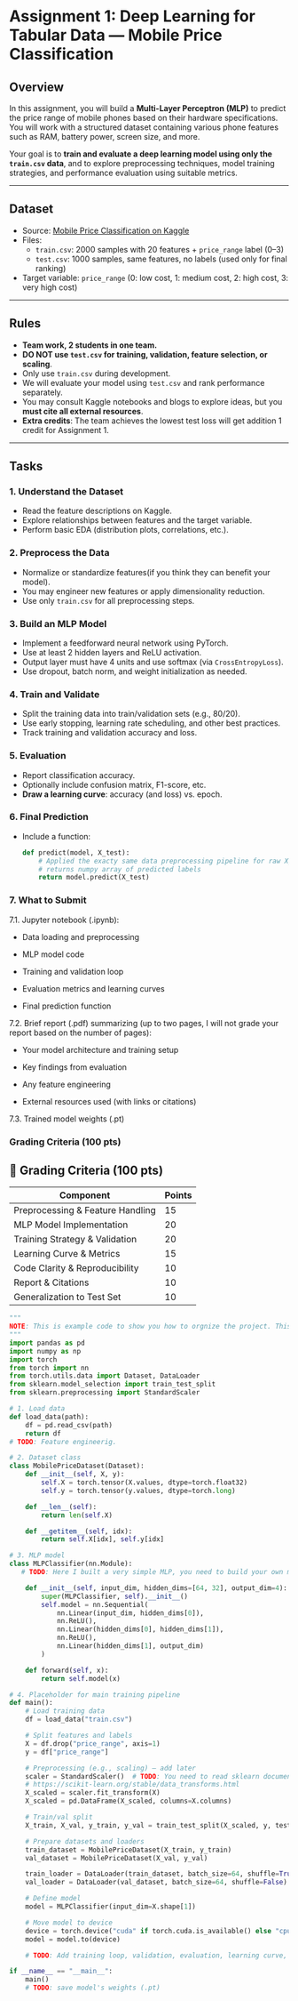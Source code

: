 # Assignment 1: Deep Learning for Tabular Data — Mobile Price Classification

## Overview

In this assignment, you will build a **Multi-Layer Perceptron (MLP)** to predict the price range of mobile phones based on their hardware specifications. You will work with a structured dataset containing various phone features such as RAM, battery power, screen size, and more.

Your goal is to **train and evaluate a deep learning model using only the `train.csv` data**, and to explore preprocessing techniques, model training strategies, and performance evaluation using suitable metrics.

---

## Dataset

- Source: [Mobile Price Classification on Kaggle](https://www.kaggle.com/datasets/iabhishekofficial/mobile-price-classification)
- Files:
  - `train.csv`: 2000 samples with 20 features + `price_range` label (0–3)
  - `test.csv`: 1000 samples, same features, no labels (used only for final ranking)
- Target variable: `price_range` (0: low cost, 1: medium cost, 2: high cost, 3: very high cost)

---

## Rules
- **Team work, 2 students in one team.**
- **DO NOT use `test.csv` for training, validation, feature selection, or scaling**.
- Only use `train.csv` during development.
- We will evaluate your model using `test.csv` and rank performance separately.
- You may consult Kaggle notebooks and blogs to explore ideas, but you **must cite all external resources**.
- **Extra credits**: The team achieves the lowest test loss will get addition 1 credit for Assignment 1.

---

## Tasks

### 1. Understand the Dataset
- Read the feature descriptions on Kaggle.
- Explore relationships between features and the target variable.
- Perform basic EDA (distribution plots, correlations, etc.).

### 2. Preprocess the Data
- Normalize or standardize features(if you think they can benefit your model).
- You may engineer new features or apply dimensionality reduction.
- Use only `train.csv` for all preprocessing steps.

### 3. Build an MLP Model
- Implement a feedforward neural network using PyTorch.
- Use at least 2 hidden layers and ReLU activation.
- Output layer must have 4 units and use softmax (via `CrossEntropyLoss`).
- Use dropout, batch norm, and weight initialization as needed.

### 4. Train and Validate
- Split the training data into train/validation sets (e.g., 80/20).
- Use early stopping, learning rate scheduling, and other best practices.
- Track training and validation accuracy and loss.

### 5. Evaluation
- Report classification accuracy.
- Optionally include confusion matrix, F1-score, etc.
- **Draw a learning curve**: accuracy (and loss) vs. epoch.

### 6. Final Prediction
- Include a function:
  ```python
  def predict(model, X_test):
      # Applied the exacty same data preprocessing pipeline for raw X_test to get X_test
      # returns numpy array of predicted labels
      return model.predict(X_test)
   ```

### 7. What to Submit
7.1. Jupyter notebook (.ipynb):

* Data loading and preprocessing

* MLP model code

* Training and validation loop

* Evaluation metrics and learning curves

* Final prediction function

7.2. Brief report (.pdf) summarizing (up to two pages, I will not grade your report based on the number of pages):

* Your model architecture and training setup

* Key findings from evaluation

* Any feature engineering

* External resources used (with links or citations)

7.3. Trained model weights (.pt)

### Grading Criteria (100 pts)
## 🏁 Grading Criteria (100 pts)

| Component                         | Points |
|----------------------------------|--------|
| Preprocessing & Feature Handling | 15     |
| MLP Model Implementation         | 20     |
| Training Strategy & Validation   | 20     |
| Learning Curve & Metrics         | 15     |
| Code Clarity & Reproducibility   | 10     |
| Report & Citations               | 10     |
| Generalization to Test Set       | 10     |

```python
"""
NOTE: This is example code to show you how to orgnize the project. This code does not contain feature propressing.
"""
import pandas as pd
import numpy as np
import torch
from torch import nn
from torch.utils.data import Dataset, DataLoader
from sklearn.model_selection import train_test_split
from sklearn.preprocessing import StandardScaler

# 1. Load data
def load_data(path):
    df = pd.read_csv(path)
    return df
# TODO: Feature engineerig.

# 2. Dataset class
class MobilePriceDataset(Dataset):
    def __init__(self, X, y):
        self.X = torch.tensor(X.values, dtype=torch.float32)
        self.y = torch.tensor(y.values, dtype=torch.long)

    def __len__(self):
        return len(self.X)

    def __getitem__(self, idx):
        return self.X[idx], self.y[idx]

# 3. MLP model
class MLPClassifier(nn.Module):
   # TODO: Here I built a very simple MLP, you need to build your own model.

    def __init__(self, input_dim, hidden_dims=[64, 32], output_dim=4):
        super(MLPClassifier, self).__init__()
        self.model = nn.Sequential(
            nn.Linear(input_dim, hidden_dims[0]),
            nn.ReLU(),
            nn.Linear(hidden_dims[0], hidden_dims[1]),
            nn.ReLU(),
            nn.Linear(hidden_dims[1], output_dim)
        )

    def forward(self, x):
        return self.model(x)

# 4. Placeholder for main training pipeline
def main():
    # Load training data
    df = load_data("train.csv")

    # Split features and labels
    X = df.drop("price_range", axis=1)
    y = df["price_range"]

    # Preprocessing (e.g., scaling) — add later
    scaler = StandardScaler()  # TODO: You need to read sklearn document. 
    # https://scikit-learn.org/stable/data_transforms.html
    X_scaled = scaler.fit_transform(X)
    X_scaled = pd.DataFrame(X_scaled, columns=X.columns)

    # Train/val split
    X_train, X_val, y_train, y_val = train_test_split(X_scaled, y, test_size=0.2, random_state=42)

    # Prepare datasets and loaders
    train_dataset = MobilePriceDataset(X_train, y_train)
    val_dataset = MobilePriceDataset(X_val, y_val)

    train_loader = DataLoader(train_dataset, batch_size=64, shuffle=True)
    val_loader = DataLoader(val_dataset, batch_size=64, shuffle=False)

    # Define model
    model = MLPClassifier(input_dim=X.shape[1])

    # Move model to device
    device = torch.device("cuda" if torch.cuda.is_available() else "cpu")
    model = model.to(device)

    # TODO: Add training loop, validation, evaluation, learning curve, etc.

if __name__ == "__main__":
    main()
    # TODO: save model's weights (.pt)
```